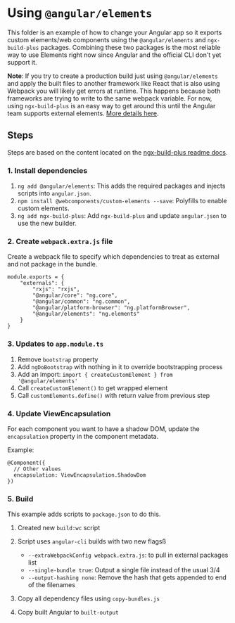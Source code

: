 # Using `@angular/elements`

This folder is an example of how to change your Angular app so it exports custom elements/web components using the `@angular/elements` and `ngx-build-plus` packages. Combining these two packages is the most reliable way to use Elements right now since Angular and the official CLI don't yet support it.

**Note**: If you try to create a production build just using `@angular/elements` and apply the built files to another framework like React that is also using Webpack you will likely get errors at runtime. This happens because both frameworks are trying to write to the same webpack variable. For now, using `ngx-build-plus` is an easy way to get around this until the Angular team supports external elements. [More details here](https://github.com/angular/angular/issues/28267).

## Steps

Steps are based on the content located on the [ngx-build-plus readme docs](https://github.com/manfredsteyer/ngx-build-plus).

### 1. Install dependencies

1. `ng add @angular/elements`: This adds the required packages and injects scripts into `angular.json`.
1. `npm install @webcomponents/custom-elements --save`: Polyfills to enable custom elements.
1. `ng add ngx-build-plus`: Add `ngx-build-plus` and update `angular.json` to use the new builder.

### 2. Create `webpack.extra.js` file

Create a webpack file to specify which dependencies to treat as external and not package in the bundle.

```
module.exports = {
    "externals": {
        "rxjs": "rxjs",
        "@angular/core": "ng.core",
        "@angular/common": "ng.common",
        "@angular/platform-browser": "ng.platformBrowser",
        "@angular/elements": "ng.elements"
    }
}
```

### 3. Updates to `app.module.ts`

1. Remove `bootstrap` property
1. Add `ngDoBootstrap` with nothing in it to override bootstrapping process
1. Add an import: `import { createCustomElement } from '@angular/elements'`
1. Call `createCustomElement()` to get wrapped element
1. Call `customElements.define()` with return value from previous step

### 4. Update ViewEncapsulation

For each component you want to have a shadow DOM, update the `encapsulation` property in the component metadata.

Example:

```
@Component({
  // Other values
  encapsulation: ViewEncapsulation.ShadowDom
})
```

### 5. Build

This example adds scripts to `package.json` to do this.

1. Created new `build:wc` script
1. Script uses `angular-cli` builds with two new flagsß

   - `--extraWebpackConfig webpack.extra.js`: to pull in external packages list
   - `--single-bundle true`: Output a single file instead of the usual 3/4
   - `--output-hashing none`: Remove the hash that gets appended to end of the filenames

1. Copy all dependency files using `copy-bundles.js`
1. Copy built Angular to `built-output`
